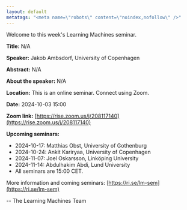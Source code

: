 ```yaml
---
layout: default
metatags: "<meta name=\"robots\" content=\"noindex,nofollow\" />"
---
```

Welcome to this week's Learning Machines seminar.

**Title:** N/A

**Speaker:** Jakob Ambsdorf, University of Copenhagen

**Abstract:** N/A

**About the speaker:** N/A

**Location:** This is an online seminar. Connect using Zoom.

**Date:** 2024-10-03 15:00

**Zoom link:** [https://rise.zoom.us/j/208117140](https://rise.zoom.us/j/208117140)

**Upcoming seminars:**

* 2024-10-17: Matthias Obst, University of Gothenburg
* 2024-10-24: Ankit Kariryaa, University of Copenhagen
* 2024-11-07: Joel Oskarsson, Linköping University
* 2024-11-14: Abdulhakim Abdi, Lund University
* All seminars are 15:00 CET.

More information and coming seminars: [https://ri.se/lm-sem](https://ri.se/lm-sem)

-- The Learning Machines Team

